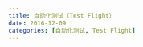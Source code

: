 ```yaml
---
title: 自动化测试（Test Flight）
date: 2016-12-09
categories: [自动化测试, Test Flight]
---
```











































